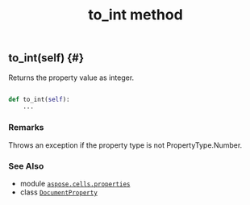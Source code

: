 ﻿---
title: to_int method
second_title: Aspose.Cells for Python via .NET API References
description: 
type: docs
weight: 50
url: /aspose.cells.properties/documentproperty/to_int/
is_root: false
---

## to_int(self) {#}

Returns the property value as integer.



```python

def to_int(self):
    ...
```


### Remarks

Throws an exception if the property type is not PropertyType.Number.


### See Also
* module [`aspose.cells.properties`](../../)
* class [`DocumentProperty`](/cells/python-net/aspose.cells.properties/documentproperty)
